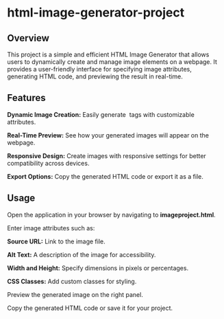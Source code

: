 # html-image-generator-project

## Overview

This project is a simple and efficient HTML Image Generator that allows users to dynamically create and manage image elements on a webpage. It provides a user-friendly interface for specifying image attributes, generating HTML code, and previewing the result in real-time.

## Features

**Dynamic Image Creation:** Easily generate <img> tags with customizable attributes.

**Real-Time Preview:** See how your generated images will appear on the webpage.

**Responsive Design:** Create images with responsive settings for better compatibility across devices.

**Export Options:** Copy the generated HTML code or export it as a file.

## Usage

Open the application in your browser by navigating to **imageproject.html**.

Enter image attributes such as:

**Source URL:** Link to the image file.

**Alt Text:** A description of the image for accessibility.

**Width and Height:** Specify dimensions in pixels or percentages.

**CSS Classes:** Add custom classes for styling.

Preview the generated image on the right panel.

Copy the generated HTML code or save it for your project.
